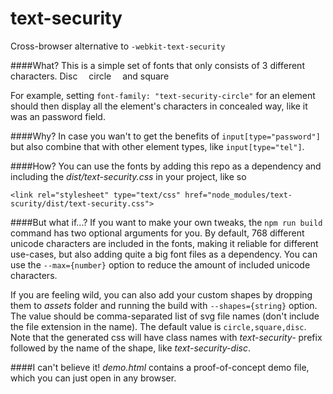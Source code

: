 # text-security
Cross-browser alternative to `-webkit-text-security`

####What?
This is a simple set of fonts that only consists of 3 different characters.
Disc <img src="https://cdn.rawgit.com/noppa/text-security/master/assets/disc.svg" width="10px">
circle <img src="https://cdn.rawgit.com/noppa/text-security/master/assets/circle.svg" width="10px">
and square <img src="https://cdn.rawgit.com/noppa/text-security/master/assets/square.svg" width="10px">

For example, setting `font-family: "text-security-circle"` for an element
 should then display all the element's characters in concealed way, like
 it was an password field.



 ####Why?
 In case you wan't to get the benefits of `input[type="password"]` but also
 combine that with other element types, like `input[type="tel"]`.




 ####How?
 You can use the fonts by adding this repo as a dependency and including the *dist/text-security.css* in your project, like so

 ```<link rel="stylesheet" type="text/css" href="node_modules/text-scurity/dist/text-security.css">```




 ####But what if...?
 If you want to make your own tweaks, the `npm run build` command has two optional arguments for you.
 By default, 768 different unicode characters are included in the fonts, making it reliable for different use-cases,
 but also adding quite a big font files as a dependency. You can use the `--max={number}` option to
 reduce the amount of included unicode characters.

 If you are feeling wild, you can also add your custom shapes by dropping them to *assets*
 folder and running the build with `--shapes={string}` option. The value should be comma-separated list
 of svg file names (don't include the file extension in the name). The default value is `circle,square,disc`.
 Note that the generated css will have class names with *text-security-* prefix followed by
 the name of the shape, like *text-security-disc*.




 ####I can't believe it!
 *demo.html* contains a proof-of-concept demo file, which you can just open in any browser.





